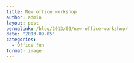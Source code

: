 ```yaml
---
title: New office workshop
author: admin
layout: post
permalink: /blog/2013/09/new-office-workshop/
date: "2013-09-05"
categories:
  - Office fun
format: image
---
```

